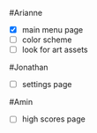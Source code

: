 #Arianne
- [x] main menu page
- [ ] color scheme
- [ ] look for art assets

#Jonathan
- [ ] settings page

#Amin
- [ ] high scores page

